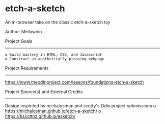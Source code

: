 # etch-a-sketch
An in-browser take on the classic etch-a-sketch toy

Author: Mellownin

Project Goals
*********************************************************
    o Build mastery in HTML, CSS, and Javascript
    o Construct an aesthetically pleasing webpage

Project Requirements
*********************************************************
 https://www.theodinproject.com/lessons/foundations-etch-a-sketch

Project Source(s) and External Credits
*********************************************************
Design inspirited by michalosman and scotty's Odin 
project submissions
    o https://michalosman.github.io/etch-a-sketch/
    o https://bscottnz.github.io/esketch/